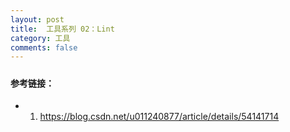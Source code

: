 ```yaml
---
layout: post
title:  工具系列 02：Lint
category: 工具
comments: false
---
```

 
#####  
  
 
#### 参考链接：
 
* 1. <https://blog.csdn.net/u011240877/article/details/54141714>
 
 
 
 
 
 
 
 
 
 
 
 
 
 
 
 